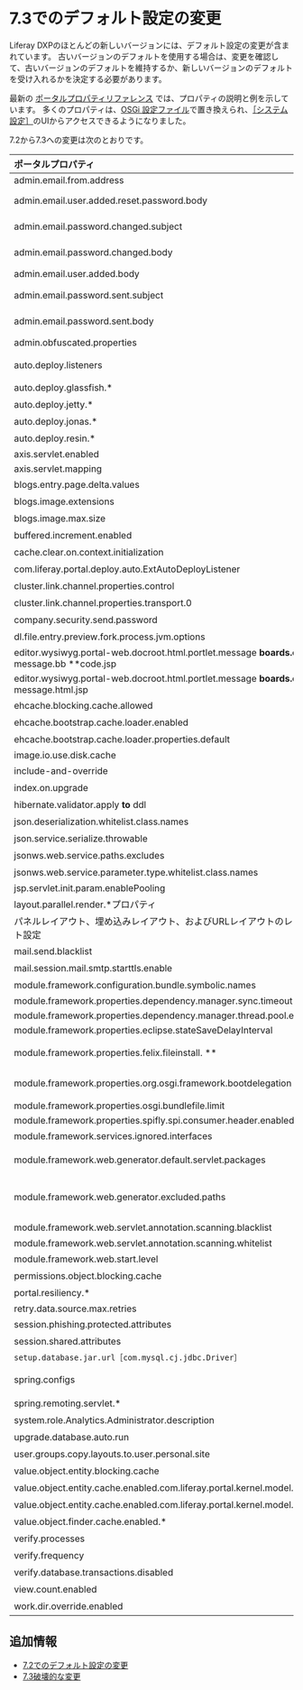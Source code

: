 # 7.3でのデフォルト設定の変更

Liferay DXPのほとんどの新しいバージョンには、デフォルト設定の変更が含まれています。 古いバージョンのデフォルトを使用する場合は、変更を確認して、古いバージョンのデフォルトを維持するか、新しいバージョンのデフォルトを受け入れるかを決定する必要があります。

最新の [ポータルプロパティリファレンス](https://docs.liferay.com/dxp/portal/7.3-latest/propertiesdoc/portal.properties.html) では、プロパティの説明と例を示しています。 多くのプロパティは、[OSGi 設定ファイル](../../../system-administration/configuring-liferay/configuration-files-and-factories/using-configuration-files.md)で置き換えられ、[［システム設定］](../../../system-administration/configuring-liferay/system-settings.md)のUIからアクセスできるようになりました。

7.2から7.3への変更は次のとおりです。

| **ポータルプロパティ** | **7.2のデフォルト** | **7.3のデフォルト** |
| :--- | :--- | :--- |
| admin.email.from.address                                                                 | test@liferay.com                                                                                                                               | test@domain.invalid                                                                                                                                                                 |
| admin.email.user.added.reset.password.body                                               | **NA** | com/liferay/portlet/admin/dependencies/email **user** added **reset** password_body.tmpl                                                                                                |
| admin.email.password.changed.subject                                                     | **NA** | com/liferay/portlet/admin/dependencies/email **password** changed_subject.tmpl                                                                                                        |
| admin.email.password.changed.body                                                        | **NA** | com/liferay/portlet/admin/dependencies/email **password** changed_body.tmpl                                                                                                           |
| admin.email.user.added.body                                                              | 7.2のフォローアップリリースで削除                                                                                                                             | 削除                                                                                                                                                                                  |
| admin.email.password.sent.subject                                                        | com/liferay/portlet/admin/dependencies/email **password** sent_subject.tmpl                                                                      | 削除                                                                                                                                                                                  |
| admin.email.password.sent.body                                                           | com/liferay/portlet/admin/dependencies/email **password** sent_body.tmpl                                                                         | 削除                                                                                                                                                                                  |
| admin.obfuscated.properties                                                              | [こちら](https://docs.liferay.com/dxp/portal/7.2-latest/propertiesdoc/portal.properties.html#Admin%20Portlet) を参照                                  | captcha.engine.recaptcha.key.privateを削除                                                                                                                                             |
| auto.deploy.listeners                                                                    | [こちら](https://docs.liferay.com/dxp/portal/7.2-latest/propertiesdoc/portal.properties.html#Auto%20Deploy) を参照                                    | com.liferay.portal.deploy.auto.ExtAutoDeployListenerを削除                                                                                                                             |
| auto.deploy.glassfish.*                                                                  | [こちら](vhttps://docs.liferay.com/dxp/portal/7.2-latest/propertiesdoc/portal.properties.html#Auto%20Deploy) を参照                                   | 削除                                                                                                                                                                                  |
| auto.deploy.jetty.*                                                                      | [こちら](https://docs.liferay.com/dxp/portal/7.2-latest/propertiesdoc/portal.properties.html#Auto%20Deploy) を参照                                    | 削除                                                                                                                                                                                  |
| auto.deploy.jonas.*                                                                      | [こちら](https://docs.liferay.com/dxp/portal/7.2-latest/propertiesdoc/portal.properties.html#Auto%20Deploy) を参照                                    | 削除                                                                                                                                                                                  |
| auto.deploy.resin.*                                                                      | [こちら](https://docs.liferay.com/dxp/portal/7.2-latest/propertiesdoc/portal.properties.html#Auto%20Deploy) を参照                                    | 削除                                                                                                                                                                                  |
| axis.servlet.enabled                                                                     | **NA** | false                                                                                                                                                                               |
| axis.servlet.mapping                                                                     | **NA** | /api/axis/*                                                                                                                                                                         |
| blogs.entry.page.delta.values                                                            | [こちら](https://docs.liferay.com/dxp/portal/7.2-latest/propertiesdoc/portal.properties.html#Blogs%20Service) を参照                                  | [Blogs Service](https://docs.liferay.com/dxp/portal/7.3-latest/propertiesdoc/portal.properties.html#Blogs%20Service) で値を参照。                                                          |
| blogs.image.extensions                                                                   | .gif、.jpeg、.jpg、.png                                                                                                                           | 削除                                                                                                                                                                                  |
| blogs.image.max.size                                                                     | 5242880                                                                                                                                        | 削除                                                                                                                                                                                  |
| buffered.increment.enabled                                                               | true                                                                                                                                           | 削除。 [破壊的変更](../../../liferay-internals/reference/7-3-breaking-changes.html) を参照。                                                                                                     |
| cache.clear.on.context.initialization                                                    | true                                                                                                                                           | 削除                                                                                                                                                                                  |
| com.liferay.portal.deploy.auto.ExtAutoDeployListener                                     | [こちら](https://docs.liferay.com/dxp/portal/7.2-latest/propertiesdoc/portal.properties.html#Auto%20Deploy) を参照                                    | 削除                                                                                                                                                                                  |
| cluster.link.channel.properties.control                                                  | [こちら](https://docs.liferay.com/dxp/portal/7.2-latest/propertiesdoc/portal.properties.html#Cluster%20Link) を参照                                   | jgroups/udp_control.xml                                                                                                                                                             |
| cluster.link.channel.properties.transport.0                                              | [こちら](https://docs.liferay.com/dxp/portal/7.2-latest/propertiesdoc/portal.properties.html#Cluster%20Link) を参照                                   | jgroups/udp_transport.xml                                                                                                                                                           |
| company.security.send.password                                                           | false                                                                                                                                          | 削除                                                                                                                                                                                  |
| dl.file.entry.preview.fork.process.jvm.options                                           | **NA** | **空白** 。 [Document Library Service](https://docs.liferay.com/dxp/portal/7.3-latest/propertiesdoc/portal.properties.html#Document%20Library%20Service) を参照。                              |
| editor.wysiwyg.portal-web.docroot.html.portlet.message **boards.edit** message.bb **code.jsp | alloyeditor** bbcode                                                                                                                             | 削除                                                                                                                                                                                  |
| editor.wysiwyg.portal-web.docroot.html.portlet.message **boards.edit** message.html.jsp    | alloyeditor                                                                                                                                    | 削除                                                                                                                                                                                  |
| ehcache.blocking.cache.allowed                                                           | false                                                                                                                                          | 削除。 [破壊的変更](https://learn.liferay.com/dxp/latest/ja/liferay-internals/reference/7-3-breaking-changes.html#remove-support-for-blocking-cache) を参照。                                    |
| ehcache.bootstrap.cache.loader.enabled                                                   | false                                                                                                                                          | 削除。 [破壊的変更](https://learn.liferay.com/dxp/latest/ja/liferay-internals/reference/7-3-breaking-changes.html#remove-support-for-blocking-cache) を参照。                                    |
| ehcache.bootstrap.cache.loader.properties.default                                        | **空白** | 削除。 [破壊的変更](https://learn.liferay.com/dxp/latest/ja/liferay-internals/reference/7-3-breaking-changes.html#remove-support-for-blocking-cache) を参照。                                    |
| image.io.use.disk.cache                                                                  | true                                                                                                                                           | false                                                                                                                                                                               |
| include-and-override                                                                     | [こちら](https://docs.liferay.com/dxp/portal/7.2-latest/propertiesdoc/portal.properties.html#Properties%20Override) を参照                            | portal-companyID.propertiesのオーバーライドを削除                                                                                                                                              |
| index.on.upgrade                                                                         | false                                                                                                                                          | 削除                                                                                                                                                                                  |
| hibernate.validator.apply **to** ddl                                                       | **NA** | false. [Hibernate](https://docs.liferay.com/dxp/portal/7.3-latest/propertiesdoc/portal.properties.html#Hibernate) を参照。                                                               |
| json.deserialization.whitelist.class.names                                               | [セクション](https://docs.liferay.com/dxp/portal/7.2-latest/propertiesdoc/portal.properties.html#JSON) を参照                                           | [値](https://docs.liferay.com/dxp/portal/7.3-latest/propertiesdoc/portal.properties.html#JSON) を追加。                                                                                   |
| json.service.serialize.throwable                                                         | **NA** | 新規作成。 [JSON](https://docs.liferay.com/dxp/portal/7.3-latest/propertiesdoc/portal.properties.html#JSON) を参照。                                                                          |
| jsonws.web.service.paths.excludes                                                        | **空白** | /user/update-password                                                                                                                                                               |
| jsonws.web.service.parameter.type.whitelist.class.names                                  | **NA** | 新規作成。 [JSON Web Service](https://docs.liferay.com/dxp/portal/7.3-latest/propertiesdoc/portal.properties.html#JSON%20Web%20Service) を参照。                                              |
| jsp.servlet.init.param.enablePooling                                                     | **NA** | false                                                                                                                                                                               |
| layout.parallel.render.*プロパティ                                                            | [こちら](https://docs.liferay.com/dxp/portal/7.2-latest/propertiesdoc/portal.properties.html#Layouts) を参照                                          | 削除。 [破壊的変更](https://learn.liferay.com/dxp/latest/ja/liferay-internals/reference/7-3-breaking-changes.html#server-side-parallel-rendering-is-no-longer-supported) を参照。                |
| パネルレイアウト、埋め込みレイアウト、およびURLレイアウトのレイアウト設定                                                   | [プロパティ](https://docs.liferay.com/dxp/portal/7.2-latest/propertiesdoc/portal.properties.html#Layouts) を参照。                                       | 削除                                                                                                                                                                                  |
| mail.send.blacklist                                                                      | **NA** | 新規作成。 [Mail](https://docs.liferay.com/dxp/portal/7.3-latest/propertiesdoc/portal.properties.html#Mail) を参照。                                                                          |
| mail.session.mail.smtp.starttls.enable                                                   | **NA** | true. [Mail](https://docs.liferay.com/dxp/portal/7.3-latest/propertiesdoc/portal.properties.html#Mail) を参照。                                                                          |
| module.framework.configuration.bundle.symbolic.names                                     | **NA** | 新規作成。 [こちら](https://docs.liferay.com/dxp/portal/7.3-latest/propertiesdoc/portal.properties.html#Module%20Framework) を参照                                                              |
| module.framework.properties.dependency.manager.sync.timeout                              | **NA** | 60                                                                                                                                                                                  |
| module.framework.properties.dependency.manager.thread.pool.enabled                       | **NA** | true                                                                                                                                                                                |
| module.framework.properties.eclipse.stateSaveDelayInterval                               | **NA** | 60000                                                                                                                                                                               |
| module.framework.properties.felix.fileinstall. **| [こちら](https://docs.liferay.com/dxp/portal/7.2-latest/propertiesdoc/portal.properties.html#Module%20Framework) を参照                               | module.framework.properties.file.install.** に名前変更                                                                                                                                     |
| module.framework.properties.org.osgi.framework.bootdelegation                            | [こちら](https://docs.liferay.com/dxp/portal/7.2-latest/propertiesdoc/portal.properties.html#Module%20Framework) を参照                               | com.sun.imageio.plugins. **を追加、javax.validation and javax.validation.** を削除                                                                                                           |
| module.framework.properties.osgi.bundlefile.limit                                        | **NA** | 100000                                                                                                                                                                              |
| module.framework.properties.spifly.spi.consumer.header.enabled                           | **NA** | false                                                                                                                                                                               |
| module.framework.services.ignored.interfaces                                             | [こちら](https://docs.liferay.com/dxp/portal/7.2-latest/propertiesdoc/portal.properties.html#Module%20Framework) を参照                               | com.liferay.trash.kernel.serviceを追加.*                                                                                                                                               |
| module.framework.web.generator.default.servlet.packages                                  | [こちら](https://docs.liferay.com/dxp/portal/7.2-latest/propertiesdoc/portal.properties.html#Module%20Framework%20Web%20Application%20Bundles) を参照 | org.eclipse.jetty.websocket.serverとorg.glassfish.tyrus.servletを削除                                                                                                                   |
| module.framework.web.generator.excluded.paths                                            | [こちら](https://docs.liferay.com/dxp/portal/7.2-latest/propertiesdoc/portal.properties.html#Module%20Framework%20Web%20Application%20Bundles) を参照 | WEB-INF/lib/jackson-databind.jarおよびWEB-INF/lib/portletmvc4spring-framework.jarを追加、WEB-INF/lib/spring-webmvc-portlet.jarを削除                                                          |
| module.framework.web.servlet.annotation.scanning.blacklist                               | **NA** | [Module Framework Web Application Bundles](https://docs.liferay.com/dxp/portal/7.3-latest/propertiesdoc/portal.properties.html#Module%20Framework%20Web%20Application%20Bundles) を参照 |
| module.framework.web.servlet.annotation.scanning.whitelist                               | **NA** | com/liferay/faces/                                                                                                                                                                  |
| module.framework.web.start.level                                                         | **NA** | 15. [Module Framework](https://docs.liferay.com/dxp/portal/7.2-latest/propertiesdoc/portal.properties.html#Module%20Framework) を参照。                                                  |
| permissions.object.blocking.cache                                                        | false                                                                                                                                          | 削除。 [破壊的変更](https://learn.liferay.com/dxp/latest/ja/liferay-internals/reference/7-3-breaking-changes.html#remove-support-for-blocking-cache) を参照。                                    |
| portal.resiliency.*                                                                      | [こちら](https://docs.liferay.com/dxp/portal/7.2-latest/propertiesdoc/portal.properties.html#Portal%20Resiliency) を参照                              | 削除                                                                                                                                                                                  |
| retry.data.source.max.retries                                                            | 100                                                                                                                                            | 0                                                                                                                                                                                   |
| session.phishing.protected.attributes                                                    | [こちら](https://docs.liferay.com/dxp/portal/7.2-latest/propertiesdoc/portal.properties.html#Session) を参照                                          | SETUP **WIZARD** PASSWORD_UPDATEDを追加                                                                                                                                                  |
| session.shared.attributes                                                                | [こちら](https://docs.liferay.com/dxp/portal/7.2-latest/propertiesdoc/portal.properties.html#Session) を参照                                          | org.apache.struts.action.LOCALEを削除                                                                                                                                                  |
| `setup.database.jar.url［com.mysql.cj.jdbc.Driver］`                                       | http **| https** |
| spring.configs                                                                           | [こちら](https://docs.liferay.com/dxp/portal/7.2-latest/propertiesdoc/portal.properties.html#Spring) を参照                                           | META-INF/fabric-spring.xmlとMETA-INF/asset-spring.xmlを削除                                                                                                                             |
| spring.remoting.servlet.*                                                                | 7.2のフォローアップリリースで削除                                                                                                                             | 削除                                                                                                                                                                                  |
| system.role.Analytics.Administrator.description                                          | **NA** | [Groups and Roles](https://docs.liferay.com/dxp/portal/7.3-latest/propertiesdoc/portal.properties.html#Groups%20and%20Roles) を参照                                                     |
| upgrade.database.auto.run                                                                | **NA** | false. [破壊的変更](https://learn.liferay.com/dxp/latest/ja/liferay-internals/reference/7-3-breaking-changes.html#replaced-osgi-configuration-property-autoupgrade) を参照。                  |
| user.groups.copy.layouts.to.user.personal.site                                           | false                                                                                                                                          | [破壊的変更](https://learn.liferay.com/dxp/latest/ja/liferay-internals/reference/7-3-breaking-changes.html#removed-portal-property-user-groups-copy-layouts-to-user-personal-site) を削除。   |
| value.object.entity.blocking.cache                                                       | true                                                                                                                                           | 削除。 [破壊的変更](https://learn.liferay.com/dxp/latest/ja/liferay-internals/reference/7-3-breaking-changes.html#remove-support-for-blocking-cache) を参照。                                    |
| value.object.entity.cache.enabled.com.liferay.portal.kernel.model.Layout                 | true                                                                                                                                           | 削除。 [破壊的変更](https://learn.liferay.com/dxp/latest/ja/liferay-internals/reference/7-3-breaking-changes.html#remove-support-for-setting-cache-properties-for-each-entity-model) を参照。    |
| value.object.entity.cache.enabled.com.liferay.portal.kernel.model.User                   | true                                                                                                                                           | 削除。 [破壊的変更](https://learn.liferay.com/dxp/latest/ja/liferay-internals/reference/7-3-breaking-changes.html#remove-support-for-setting-cache-properties-for-each-entity-model) を参照。    |
| value.object.finder.cache.enabled.*                                                      | [こちら](https://docs.liferay.com/dxp/portal/7.2-latest/propertiesdoc/portal.properties.html#Value%20Object) を参照                                   | 削除。 [破壊的変更](https://learn.liferay.com/dxp/latest/ja/liferay-internals/reference/7-3-breaking-changes.html#remove-support-for-setting-cache-properties-for-each-entity-model) を参照。    |
| verify.processes                                                                         | [こちら](https://docs.liferay.com/dxp/portal/7.2-latest/propertiesdoc/portal.properties.html#Verify) を参照                                           | 削除                                                                                                                                                                                  |
| verify.frequency                                                                         | [こちら](https://docs.liferay.com/dxp/portal/7.2-latest/propertiesdoc/portal.properties.html#Verify) を参照                                           | 削除                                                                                                                                                                                  |
| verify.database.transactions.disabled                                                    | [こちら](https://docs.liferay.com/dxp/portal/7.2-latest/propertiesdoc/portal.properties.html#Verify) を参照                                           | 削除                                                                                                                                                                                  |
| view.count.enabled                                                                       | **NA** | true. [破壊的変更](https://learn.liferay.com/dxp/latest/ja/liferay-internals/reference/7-3-breaking-changes.html) を参照。                                                                    |
| work.dir.override.enabled                                                                | **NA** | false. [Work Directory](https://docs.liferay.com/dxp/portal/7.3-latest/propertiesdoc/portal.properties.html#Work%20Directory) を参照。                                                   |

<a name="additional-information" />

## 追加情報

* [7.2でのデフォルト設定の変更](default-setting-changes-in-7-2.md)
* [7.3破壊的な変更](../../../liferay-internals/reference/7-3-breaking-changes.md)
